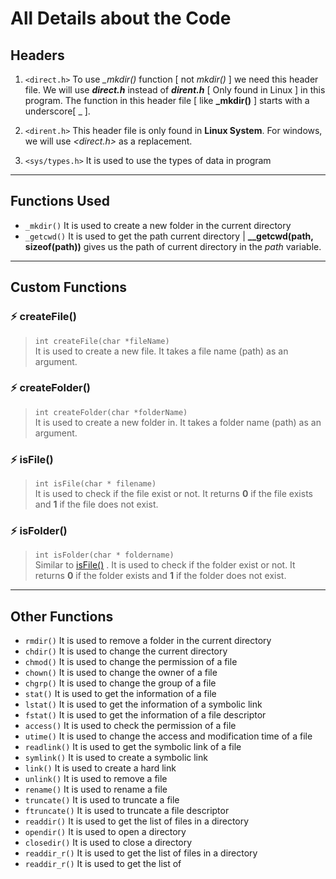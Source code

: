 # All Details about the Code

## Headers

1. `<direct.h>`
   To use _\_mkdir()_ function [ not *mkdir()* ] we need this header file. We will use **_direct.h_** instead of **_dirent.h_** [ Only found in Linux ] in this program. The function in this header file [ like **_mkdir()** ] starts with a underscore[ \_ ].

2. `<dirent.h>`
   This header file is only found in **Linux System**. For windows, we will use _<direct.h>_ as a replacement.

3. `<sys/types.h>`
   It is used to use the types of data in program

---

## Functions Used

- `_mkdir()`
  It is used to create a new folder in the current directory
- `_getcwd()`
  It is used to get the path current directory | **\_\_getcwd(path, sizeof(path))** gives us the path of current directory in the _path_ variable.

---

## Custom Functions

<!--
******* Format *******
### ⚡ functionName()
>`functionName(arguments ...)`\
>    Name with link if this function is similar to any other function. Then a long description about the function. After that describe @Return Value (if any).
-->


### ⚡ createFile()
>`int createFile(char *fileName)`\
>    It is used to create a new file. It takes a file name (path) as an argument.

### ⚡ createFolder()
>`int createFolder(char *folderName)`\
>    It is used to create a new folder in. It takes a folder name (path) as an argument.

### ⚡ isFile()

> `int isFile(char * filename)`\
>  It is used to check if the file exist or not. It returns **0** if the file exists and **1** if the file does not exist.

### ⚡ isFolder()

> `int isFolder(char * foldername)`\
>  Similar to [isFile()](#⚡-isfile) . It is used to check if the folder exist or not. It returns **0** if the folder exists and **1** if the folder does not exist.

---

## Other Functions

- `rmdir()`
  It is used to remove a folder in the current directory
- `chdir()`
  It is used to change the current directory
- `chmod()`
  It is used to change the permission of a file
- `chown()`
  It is used to change the owner of a file
- `chgrp()`
  It is used to change the group of a file
- `stat()`
  It is used to get the information of a file
- `lstat()`
  It is used to get the information of a symbolic link
- `fstat()`
  It is used to get the information of a file descriptor
- `access()`
  It is used to check the permission of a file
- `utime()`
  It is used to change the access and modification time of a file
- `readlink()`
  It is used to get the symbolic link of a file
- `symlink()`
  It is used to create a symbolic link
- `link()`
  It is used to create a hard link
- `unlink()`
  It is used to remove a file
- `rename()`
  It is used to rename a file
- `truncate()`
  It is used to truncate a file
- `ftruncate()`
  It is used to truncate a file descriptor
- `readdir()`
  It is used to get the list of files in a directory
- `opendir()`
  It is used to open a directory
- `closedir()`
  It is used to close a directory
- `readdir_r()`
  It is used to get the list of files in a directory
- `readdir_r()`
  It is used to get the list of
